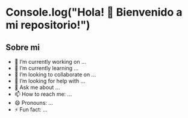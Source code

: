 # Console.log("Hola! 👋 Bienvenido a mi repositorio!") 
<!--
**ignacioM3/IgnacioM3** is a ✨ _special_ ✨ repository because its `README.md` (this file) appears on your GitHub profile.
-->
## Sobre mi

- 🔭 I’m currently working on ...
- 🌱 I’m currently learning ...
- 👯 I’m looking to collaborate on ...
- 🤔 I’m looking for help with ...
- 💬 Ask me about ...
- 📫 How to reach me: ...
- 😄 Pronouns: ...
- ⚡ Fun fact: ...

